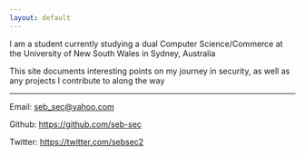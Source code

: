```yaml
---
layout: default
---
```


I am a student currently studying a dual Computer Science/Commerce at the University of New South Wales in Sydney, Australia

This site documents interesting points on my journey in security, as well as any projects I contribute to along the way

<hr>

Email: seb_sec@yahoo.com

Github: <https://github.com/seb-sec>

Twitter: <https://twitter.com/sebsec2>
